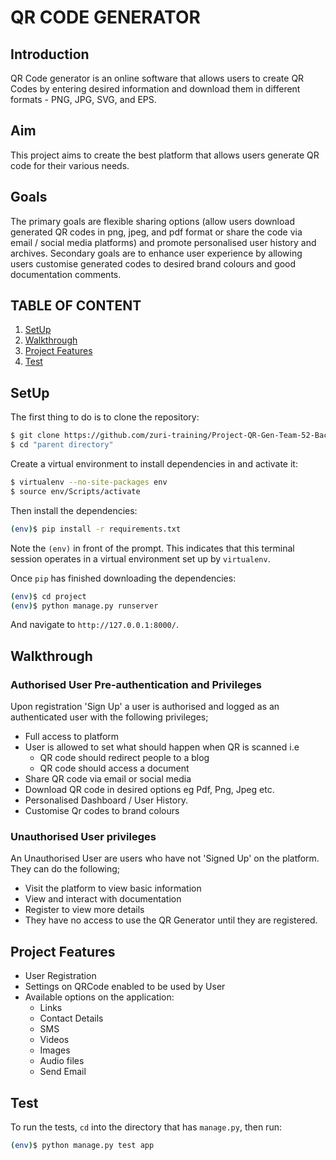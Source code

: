 # QR CODE GENERATOR

## Introduction
QR Code generator is an online software that allows users to create QR Codes by entering desired information and download them in different formats - PNG, JPG, SVG, and EPS.

## Aim
This project aims to create the best platform that allows users generate QR code for their various needs. 

## Goals
The primary goals are flexible sharing options (allow users download generated QR codes in png, jpeg, and pdf format or share the code via email / social media platforms) and promote personalised user history and archives. Secondary goals are to enhance user experience by allowing users customise generated codes to desired brand colours and good documentation comments.

## TABLE OF CONTENT

1. [SetUp](#SetUp)
2. [Walkthrough](#Walkthrough)
3. [Project Features](#ProjectFeatures)
4. [Test](#Test)

## SetUp

The first thing to do is to clone the repository:

```sh
$ git clone https://github.com/zuri-training/Project-QR-Gen-Team-52-Backend.git
$ cd "parent directory"
```

Create a virtual environment to install dependencies in and activate it:

```sh
$ virtualenv --no-site-packages env
$ source env/Scripts/activate
```

Then install the dependencies:

```sh
(env)$ pip install -r requirements.txt
```
Note the `(env)` in front of the prompt. This indicates that this terminal
session operates in a virtual environment set up by `virtualenv`.

Once `pip` has finished downloading the dependencies:
```sh
(env)$ cd project
(env)$ python manage.py runserver
```
And navigate to `http://127.0.0.1:8000/`.


## Walkthrough

### Authorised User Pre-authentication and Privileges 
 Upon registration 'Sign Up' a user is authorised and logged as an authenticated user with the following privileges;
 - Full access to platform
 - User is allowed to set what should happen when QR is scanned i.e
    - QR code should redirect people to a blog
    - QR code should access a document
 - Share QR code via email or social media
 - Download QR code in desired options eg Pdf, Png, Jpeg etc. 
 - Personalised Dashboard / User History.
 - Customise Qr codes to brand colours 

### Unauthorised User privileges 
An Unauthorised User are users who have not 'Signed Up' on the platform. They can do the following;
- Visit the platform to view basic information 
- View and interact with documentation 
- Register to view more details 
- They have no access to use the QR Generator until they are registered.


## Project Features

- User Registration
- Settings on QRCode enabled to be used by User
- Available options on the application:
    - Links
    - Contact Details
    - SMS
    - Videos
    - Images
    - Audio files
    - Send Email


## Test
To run the tests, `cd` into the directory that has `manage.py`, then run:
```sh
(env)$ python manage.py test app
```

